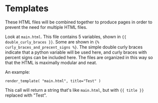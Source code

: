 # Templates

These HTML files will be combined together to produce pages in order to prevent the need for multiple HTML files.

Look at `main.html`. This file contains 5 variables, shown in `{{ double_curly_braces }}`. Some are shown in
`{% curly_braces_and_precent_signs %}`. The simple double curly braces indicate that a python variable will be used
here, and curly braces with percent signs can be included here. The files are organized in this way so that the HTML is
maximally modular and neat.

An example:

```
render_template( "main.html", title="Test" )
```

This call will return a string that's like `main.html`, but with `{{ title }}` replaced with "Test".
